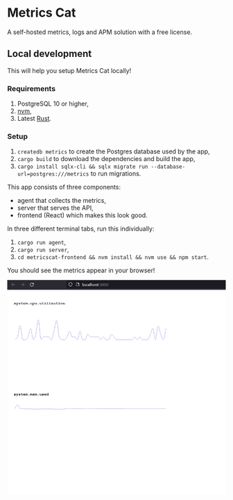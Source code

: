 # Metrics Cat

A self-hosted metrics, logs and APM solution with a free license.

## Local development

This will help you setup Metrics Cat locally!

### Requirements

1. PostgreSQL 10 or higher,
2. [nvm](https://github.com/nvm-sh/nvm),
3. Latest [Rust](https://rust-lang.org).

### Setup

1. `createdb metrics` to create the Postgres database used by the app,
2. `cargo build` to download the dependencies and build the app,
3. `cargo install sqlx-cli && sqlx migrate run --database-url=postgres:///metrics` to run migrations.

This app consists of three components:

- agent that collects the metrics,
- server that serves the API,
- frontend (React) which makes this look good.

In three different terminal tabs, run this individually:

1. `cargo run agent`,
2. `cargo run server`,
3. `cd metricscat-frontend && nvm install && nvm use && npm start`.

You should see the metrics appear in your browser!

![Preview](preview.png)